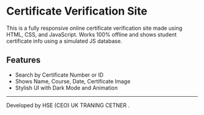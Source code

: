 # Certificate Verification Site

This is a fully responsive online certificate verification site made using HTML, CSS, and JavaScript. Works 100% offline and shows student certificate info using a simulated JS database.

## Features
- Search by Certificate Number or ID
- Shows Name, Course, Date, Certificate Image
- Stylish UI with Dark Mode and Animation

---
Developed by HSE (CEO) UK TRANING CETNER .
